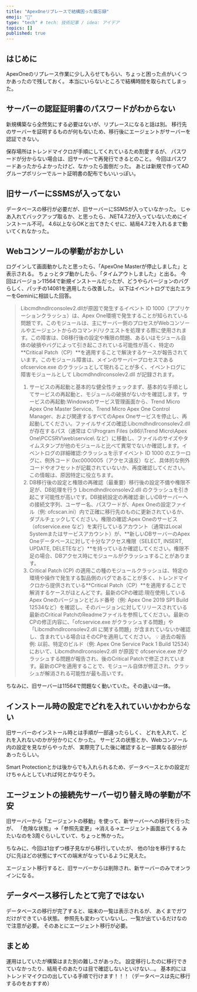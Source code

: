 ```yaml
---
title: "ApexOneリプレースで結構困った備忘録"
emoji: "🎉"
type: "tech" # tech: 技術記事 / idea: アイデア
topics: []
published: true
---
```

## はじめに
ApexOneのリプレース作業に少し入らせてもらい、ちょっと困った点がいくつかあったので残しておく。
本当にいらないところで結構時間を取られてしまった。


## サーバーの認証証明書のパスワードがわからない
新規構築なら全然気にする必要はないが、リプレースになると話は別。
移行先のサーバーを証明するものが何もないため、移行後にエージェントがサーバーを認証できない。

保存場所はトレンドマイクロが手順にしてくれているため割愛するが、
パスワードが分からない場合は、旧サーバーで再発行できるとのこと。
今回はパスワードあったからよかったけど、なかったら面倒だった。
あとは新規で作ってADグループポリシーでルート証明書の配布でもいいっぽい。


## 旧サーバーにSSMSが入ってない
データベースの移行が必要だが、旧サーバーにSSMSが入っていなかった。
じゃあ入れてバックアップ取るか、と思ったら、.NET4.7.2が入っていないためにインストール不可。
4.6以上ならOKと出てきたくせに、結局4.7.2を入れるまで動いてくれなかった。


## Webコンソールの挙動がおかしい
ログインして画面動かしたと思ったら、「ApexOne Masterが停止しました」と表示される。
ちょっとタブ動かしたら、「タイムアウトしました」と出る。
今回はバージョン11564で新規インストールだったが、どうやらバージョンのバグらしく、パッチの14081を適用したら改善した。
以下はイベントログで出たエラーをGeminiに相談した回答。

> Libcmdhndlrconsolev2.dllが原因で発生するイベント ID 1000（アプリケーションクラッシュ）は、Apex One環境で発生することが知られている問題です。このモジュールは、主にサーバー側のプロセスがWebコンソールやエージェントからのコマンド/リクエストを処理する際に使用されます。この障害は、DB移行後の設定や権限の問題、あるいはモジュール自体の破損やバグによって引き起こされている可能性が高く、特定の**Critical Patch（CP）**を適用することで解決するケースが報告されています。このモジュール障害は、メインのサーバープロセスである ofcservice.exe のクラッシュとして現れることが多く、イベントログに障害モジュールとして $\text{Libcmdhndlrconsolev2.dll}$ が記録されます。
> 1. サービスの再起動と基本的な健全性チェックまず、基本的な手順としてサービスの再起動と、モジュールの破損がないかを確認します。サービスの再起動:Windowsのサービス管理画面から、Trend Micro Apex One Master Service、Trend Micro Apex One Control Manager、および関連するすべてのApex Oneサービスを停止し、再起動してください。ファイルサイズの確認:$\text{Libcmdhndlrconsolev2.dll}$ が存在するパス（通常は C:\Program Files (x86)\Trend Micro\Apex One\PCCSRV\web\service\ など）に移動し、ファイルのサイズやタイムスタンプが他のモジュールと比べて異常でないか確認します。イベントログの詳細確認:クラッシュを示すイベント ID 1000 のエラーログに、例外コード $\text{0xc0000005}$（アクセス違反）など、具体的な例外コードやオフセットが記載されていないか、再度確認してください。この情報は、原因特定に役立ちます。
> 2. DB移行後の設定と権限の再確認（最重要）移行後の設定不備や権限不足が、DB処理を行う $\text{Libcmdhndlrconsolev2.dll}$ のクラッシュを引き起こす可能性が高いです。DB接続設定の再確認:新しいDBサーバーへの接続文字列、ユーザー名、パスワードが、Apex Oneの設定ファイル（例: ofcscan.ini）内で正確に移行先のものに更新されているか、ダブルチェックしてください。権限の確認:Apex Oneのサービス（ofcservice.exe など）を実行しているアカウント（通常はLocal Systemまたはサービスアカウント）が、**新しいDBサーバーのApex Oneデータベースに対して十分なアクセス権限（SELECT, INSERT, UPDATE, DELETEなど）**を持っているか確認してください。権限不足の場合、DBアクセス時にモジュールがクラッシュすることがあります。
> 3. Critical Patch (CP) の適用この種のモジュールクラッシュは、特定の環境や操作で発生する製品側のバグであることが多く、トレンドマイクロから提供されている**Critical Patch（CP）**を適用することで解消するケースがほとんどです。最新のCPの確認:現在使用しているApex Oneのバージョンとビルド番号（例: Apex One 2019 SP1 Build 12534など）を確認し、そのバージョンに対してリリースされている最新のCritical PatchのReadmeファイルを参照してください。最新のCPの修正内容に、「$\text{ofcservice.exe}$ がクラッシュする問題」や「$\text{Libcmdhndlrconsolev2.dll}$ に関する問題」が含まれていないか確認し、含まれている場合はそのCPを適用してください。
> 💡 過去の報告例: 以前、特定のビルド（例: Apex One Service Pack 1 Build 12534）において、$\text{Libcmdhndlrconsolev2.dll}$ が原因で ofcservice.exe がクラッシュする問題が報告され、後のCritical Patchで修正されています。最新のCPを適用することで、モジュール自体が修正され、クラッシュが解消される可能性が最も高いです。

ちなみに、旧サーバーは11564で問題なく動いていた。その違いは一体。


## インストール時の設定でどれを入れていいかわからない
旧サーバーのインストール時とは手順が一部違ったらしく、
どれを入れて、どれを入れないのかが分かりにくかった。
サービスの状態とか、Webコンソール内の設定を見ながらやったが、
実際完了した後に確認すると一部異なる部分があったらしい。

Smart Protectionとかは後からでも入れられるため、データベースとかの設定だけちゃんとしていれば何とかなりそう。


## エージェントの接続先サーバー切り替え時の挙動が不安
旧サーバーから「エージェントの移動」を使って、新サーバーへの移行を行ったが、
「危険な状態」→「参照先変更」→消える→エージェント画面出てくる
みたいなのを3周ぐらいしていて、ちょっと怖かった。

ちなみに、今回は1台ずつ様子見ながら移行していたが、
他の1台を移行するたびに先ほどの状態にすべての端末がなっているように見えた。

エージェント移行すると、旧サーバーからは削除され、新サーバーのみでオンラインになる。


## データベース移行したとて完了ではない
データベースの移行が完了すると、端末の一覧は表示されるが、
あくまでガワだけができている状態。
参照先も変わっていないし、一覧が出ているだけなので注意が必要。
そのあとにエージェント移行が必要。


## まとめ
運用はしていたが構築はまた別の難しさがあった。
設定移行したのに移行できていなかったり、結局そのあたりは目で確認しないといけない…。
基本的にはトレンドマイクロの出している手順で行けます！！！（データベースは先に移行するのをおすすめ）